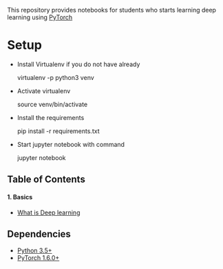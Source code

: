 This repository provides notebooks for students who starts learning deep learning using [PyTorch](https://github.com/pytorch/pytorch)    

# Setup

- Install Virtualenv if you do not have already

    virtualenv -p python3 venv

- Activate virtualenv

    source venv/bin/activate

- Install the requirements

    pip install -r requirements.txt

- Start jupyter notebook with command

    jupyter notebook


## Table of Contents

#### 1. Basics
* [What is Deep learning](https://github.com/shyamssh/pytorch_deep_learning_notebooks/blob/master/notebooks/01-basics/what_is_deep_learning.ipynb)


## Dependencies
* [Python 3.5+](https://www.continuum.io/downloads)
* [PyTorch 1.6.0+](http://pytorch.org/)
